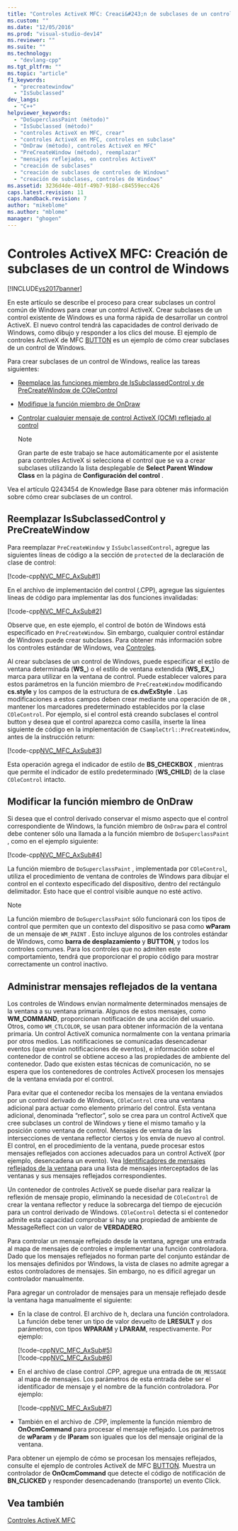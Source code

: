 ```yaml
---
title: "Controles ActiveX MFC: Creaci&#243;n de subclases de un control de Windows | Microsoft Docs"
ms.custom: ""
ms.date: "12/05/2016"
ms.prod: "visual-studio-dev14"
ms.reviewer: ""
ms.suite: ""
ms.technology: 
  - "devlang-cpp"
ms.tgt_pltfrm: ""
ms.topic: "article"
f1_keywords: 
  - "precreatewindow"
  - "IsSubclassed"
dev_langs: 
  - "C++"
helpviewer_keywords: 
  - "DoSuperclassPaint (método)"
  - "IsSubclassed (método)"
  - "controles ActiveX en MFC, crear"
  - "controles ActiveX en MFC, controles en subclase"
  - "OnDraw (método), controles ActiveX en MFC"
  - "PreCreateWindow (método), reemplazar"
  - "mensajes reflejados, en controles ActiveX"
  - "creación de subclases"
  - "creación de subclases de controles de Windows"
  - "creación de subclases, controles de Windows"
ms.assetid: 3236d4de-401f-49b7-918d-c84559ecc426
caps.latest.revision: 11
caps.handback.revision: 7
author: "mikeblome"
ms.author: "mblome"
manager: "ghogen"
---
```

# Controles ActiveX MFC: Creaci&#243;n de subclases de un control de Windows
[!INCLUDE[vs2017banner](../assembler/inline/includes/vs2017banner.md)]

En este artículo se describe el proceso para crear subclases un control común de Windows para crear un control ActiveX.  Crear subclases de un control existente de Windows es una forma rápida de desarrollar un control ActiveX.  El nuevo control tendrá las capacidades de control derivado de Windows, como dibujo y responder a los clics del mouse.  El ejemplo de controles ActiveX de MFC [BUTTON](../top/visual-cpp-samples.md) es un ejemplo de cómo crear subclases de un control de Windows.  
  
 Para crear subclases de un control de Windows, realice las tareas siguientes:  
  
-   [Reemplace las funciones miembro de IsSubclassedControl y de PreCreateWindow de COleControl](#_core_overriding_issubclassedcontrol_and_precreatewindow)  
  
-   [Modifique la función miembro de OnDraw](#_core_modifying_the_ondraw_member_function)  
  
-   [Controlar cualquier mensaje de control ActiveX \(OCM\) reflejado al control](#_core_handling_reflected_window_messages)  
  
    > [!NOTE]
    >  Gran parte de este trabajo se hace automáticamente por el asistente para controles ActiveX si selecciona el control que se va a crear subclases utilizando la lista desplegable de **Select Parent Window Class** en la página de **Configuración del control** .  
  
 Vea el artículo Q243454 de Knowledge Base para obtener más información sobre cómo crear subclases de un control.  
  
##  <a name="_core_overriding_issubclassedcontrol_and_precreatewindow"></a> Reemplazar IsSubclassedControl y PreCreateWindow  
 Para reemplazar `PreCreateWindow` y `IsSubclassedControl`, agregue las siguientes líneas de código a la sección de `protected` de la declaración de clase de control:  
  
 [!code-cpp[NVC_MFC_AxSub#1](../mfc/codesnippet/CPP/mfc-activex-controls-subclassing-a-windows-control_1.h)]  
  
 En el archivo de implementación del control \(.CPP\), agregue las siguientes líneas de código para implementar las dos funciones invalidadas:  
  
 [!code-cpp[NVC_MFC_AxSub#2](../mfc/codesnippet/CPP/mfc-activex-controls-subclassing-a-windows-control_2.cpp)]  
  
 Observe que, en este ejemplo, el control de botón de Windows está especificado en `PreCreateWindow`.  Sin embargo, cualquier control estándar de Windows puede crear subclases.  Para obtener más información sobre los controles estándar de Windows, vea [Controles](../mfc/controls-mfc.md).  
  
 Al crear subclases de un control de Windows, puede especificar el estilo de ventana determinada \(**WS\_**\) o el estilo de ventana extendida \(**WS\_EX\_**\) marca para utilizar en la ventana de control.  Puede establecer valores para estos parámetros en la función miembro de `PreCreateWindow` modificando **cs.style** y los campos de la estructura de **cs.dwExStyle** .  Las modificaciones a estos campos deben crear mediante una operación de `OR` , mantener los marcadores predeterminado establecidos por la clase `COleControl`.  Por ejemplo, si el control está creando subclases el control button y desea que el control aparezca como casilla, inserte la línea siguiente de código en la implementación de `CSampleCtrl::PreCreateWindow`, antes de la instrucción return:  
  
 [!code-cpp[NVC_MFC_AxSub#3](../mfc/codesnippet/CPP/mfc-activex-controls-subclassing-a-windows-control_3.cpp)]  
  
 Esta operación agrega el indicador de estilo de **BS\_CHECKBOX** , mientras que permite el indicador de estilo predeterminado \(**WS\_CHILD**\) de la clase `COleControl` intacto.  
  
##  <a name="_core_modifying_the_ondraw_member_function"></a> Modificar la función miembro de OnDraw  
 Si desea que el control derivado conservar el mismo aspecto que el control correspondiente de Windows, la función miembro de `OnDraw` para el control debe contener sólo una llamada a la función miembro de `DoSuperclassPaint` , como en el ejemplo siguiente:  
  
 [!code-cpp[NVC_MFC_AxSub#4](../mfc/codesnippet/CPP/mfc-activex-controls-subclassing-a-windows-control_4.cpp)]  
  
 La función miembro de `DoSuperclassPaint` , implementada por `COleControl`, utiliza el procedimiento de ventana de controles de Windows para dibujar el control en el contexto especificado del dispositivo, dentro del rectángulo delimitador.  Esto hace que el control visible aunque no esté activo.  
  
> [!NOTE]
>  La función miembro de `DoSuperclassPaint` sólo funcionará con los tipos de control que permiten que un contexto del dispositivo se pasa como **wParam** de un mensaje de `WM_PAINT` .  Esto incluye algunos de los controles estándar de Windows, como **barra de desplazamiento** y **BUTTON**, y todos los controles comunes.  Para los controles que no admiten este comportamiento, tendrá que proporcionar el propio código para mostrar correctamente un control inactivo.  
  
##  <a name="_core_handling_reflected_window_messages"></a> Administrar mensajes reflejados de la ventana  
 Los controles de Windows envían normalmente determinados mensajes de la ventana a su ventana primaria.  Algunos de estos mensajes, como **WM\_COMMAND**, proporcionan notificación de una acción del usuario.  Otros, como `WM_CTLCOLOR`, se usan para obtener información de la ventana primaria.  Un control ActiveX comunica normalmente con la ventana primaria por otros medios.  Las notificaciones se comunicadas desencadenar eventos \(que envían notificaciones de eventos\), e información sobre el contenedor de control se obtiene acceso a las propiedades de ambiente del contenedor.  Dado que existen estas técnicas de comunicación, no se espera que los contenedores de controles ActiveX procesen los mensajes de la ventana enviada por el control.  
  
 Para evitar que el contenedor reciba los mensajes de la ventana enviados por un control derivado de Windows, `COleControl` crea una ventana adicional para actuar como elemento primario del control.  Esta ventana adicional, denominada “reflector”, solo se crea para un control ActiveX que cree subclases un control de Windows y tiene el mismo tamaño y la posición como ventana de control.  Mensajes de ventana de las intersecciones de ventana reflector ciertos y los envía de nuevo al control.  El control, en el procedimiento de la ventana, puede procesar estos mensajes reflejados con acciones adecuados para un control ActiveX \(por ejemplo, desencadena un evento\).  Vea [Identificadores de mensajes reflejados de la ventana](../mfc/reflected-window-message-ids.md) para una lista de mensajes interceptados de las ventanas y sus mensajes reflejados correspondientes.  
  
 Un contenedor de controles ActiveX se puede diseñar para realizar la reflexión de mensaje propio, eliminando la necesidad de `COleControl` de crear la ventana reflector y reduce la sobrecarga del tiempo de ejecución para un control derivado de Windows.  `COleControl` detecta si el contenedor admite esta capacidad comprobar si hay una propiedad de ambiente de MessageReflect con un valor de **VERDADERO**.  
  
 Para controlar un mensaje reflejado desde la ventana, agregar una entrada al mapa de mensajes de controles e implementar una función controladora.  Dado que los mensajes reflejados no forman parte del conjunto estándar de los mensajes definidos por Windows, la vista de clases no admite agregar a estos controladores de mensajes.  Sin embargo, no es difícil agregar un controlador manualmente.  
  
 Para agregar un controlador de mensajes para un mensaje reflejado desde la ventana haga manualmente el siguiente:  
  
-   En la clase de control. El archivo de h, declara una función controladora.  La función debe tener un tipo de valor devuelto de **LRESULT** y dos parámetros, con tipos **WPARAM** y **LPARAM**, respectivamente.  Por ejemplo:  
  
     [!code-cpp[NVC_MFC_AxSub#5](../mfc/codesnippet/CPP/mfc-activex-controls-subclassing-a-windows-control_5.h)]  
    [!code-cpp[NVC_MFC_AxSub#6](../mfc/codesnippet/CPP/mfc-activex-controls-subclassing-a-windows-control_6.h)]  
  
-   En el archivo de clase control .CPP, agregue una entrada de `ON_MESSAGE` al mapa de mensajes.  Los parámetros de esta entrada debe ser el identificador de mensaje y el nombre de la función controladora.  Por ejemplo:  
  
     [!code-cpp[NVC_MFC_AxSub#7](../mfc/codesnippet/CPP/mfc-activex-controls-subclassing-a-windows-control_7.cpp)]  
  
-   También en el archivo de .CPP, implemente la función miembro de **OnOcmCommand** para procesar el mensaje reflejado.  Los parámetros de **wParam** y de **lParam** son iguales que los del mensaje original de la ventana.  
  
 Para obtener un ejemplo de cómo se procesan los mensajes reflejados, consulte el ejemplo de controles ActiveX de MFC [BUTTON](../top/visual-cpp-samples.md).  Muestra un controlador de **OnOcmCommand** que detecte el código de notificación de **BN\_CLICKED** y responder desencadenando \(transporte\) un evento Click.  
  
## Vea también  
 [Controles ActiveX MFC](../mfc/mfc-activex-controls.md)